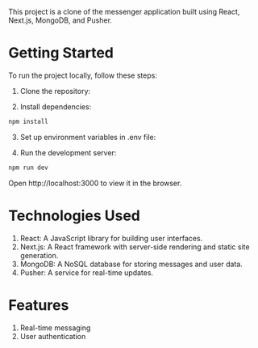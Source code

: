 This project is a clone of the messenger application built using React, Next.js, MongoDB, and Pusher.

# Getting Started

To run the project locally, follow these steps:

1. Clone the repository:

2. Install dependencies:
```bash
npm install
```

3. Set up environment variables in .env file:

4. Run the development server:
```bash
npm run dev
```
Open http://localhost:3000 to view it in the browser.

# Technologies Used
1. React: A JavaScript library for building user interfaces.
2. Next.js: A React framework with server-side rendering and static site generation.
3. MongoDB: A NoSQL database for storing messages and user data.
4. Pusher: A service for real-time updates.

# Features
1. Real-time messaging
2. User authentication